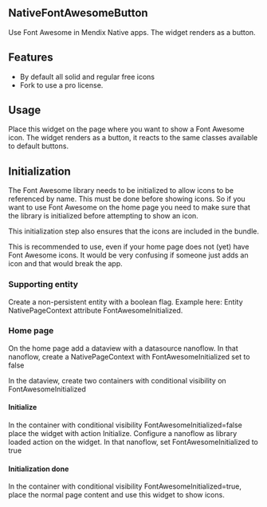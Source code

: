 ## NativeFontAwesomeButton
Use Font Awesome in Mendix Native apps. The widget renders as a button.

## Features
- By default all solid and regular free icons
- Fork to use a pro license.

## Usage
Place this widget on the page where you want to show a Font Awesome icon. The widget renders as a button, it reacts to the same classes available to default buttons.

## Initialization
The Font Awesome library needs to be initialized to allow icons to be referenced by name. This must be done before showing icons. So if you want to use Font Awesome on the home page you need to make sure that the library is initialized before attempting to show an icon.

This initialization step also ensures that the icons are included in the bundle.

This is recommended to use, even if your home page does not (yet) have Font Awesome icons. It would be very confusing if someone just adds an icon and that would break the app.

### Supporting entity
Create a non-persistent entity with a boolean flag. Example here: Entity NativePageContext attribute FontAwesomeInitialized.

### Home page
On the home page add a dataview with a datasource nanoflow. In that nanoflow, create a NativePageContext with FontAwesomeInitialized set to false

In the dataview, create two containers with conditional visibility on FontAwesomeInitialized

#### Initialize
In the container with conditional visibility FontAwesomeInitialized=false place the widget with action Initialize. Configure a nanoflow as library loaded action on the widget. In that nanoflow, set FontAwesomeInitialized to true

#### Initialization done
In the container with conditional visibility FontAwesomeInitialized=true, place the normal page content and use this widget to show icons.
